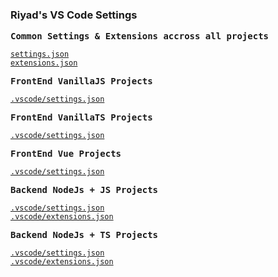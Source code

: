 ### Riyad's VS Code Settings

<samp><b>Common Settings & Extensions accross all projects</b></samp>

[`settings.json`](./CommonSettingsExtensions/settings.json)<br>
[`extensions.json`](./CommonSettingsExtensions/extensions.json)

<samp><b>FrontEnd VanillaJS Projects</b></samp>

[`.vscode/settings.json`](./CommonSettingsExtensions/settings.json)<br>

<samp><b>FrontEnd VanillaTS Projects</b></samp>

[`.vscode/settings.json`](./VanillaJS/settings.json)<br>

<samp><b>FrontEnd Vue Projects</b></samp>

[`.vscode/settings.json`](./Vue/settings.json)<br>

<samp><b>Backend NodeJs + JS Projects</b></samp>

[`.vscode/settings.json`](./CommonSettingsExtensions/settings.json)<br>
[`.vscode/extensions.json`](./CommonSettingsExtensions/extensions.json)

<samp><b>Backend NodeJs + TS Projects</b></samp>

[`.vscode/settings.json`](./CommonSettingsExtensions/settings.json)<br>
[`.vscode/extensions.json`](./CommonSettingsExtensions/extensions.json)
